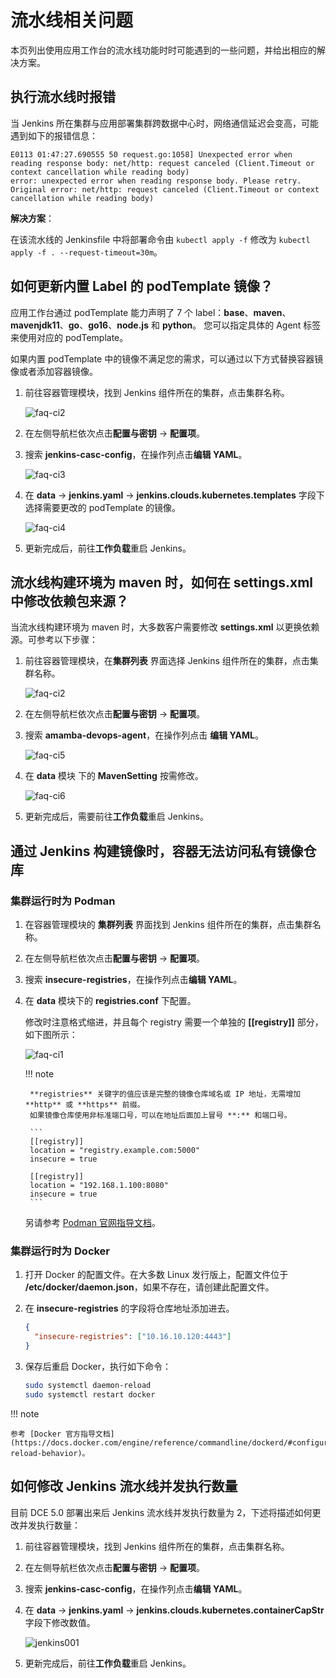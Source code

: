 # 流水线相关问题

本页列出使用应用工作台的流水线功能时时可能遇到的一些问题，并给出相应的解决方案。

## 执行流水线时报错

当 Jenkins 所在集群与应用部署集群跨数据中心时，网络通信延迟会变高，可能遇到如下的报错信息：

```console
E0113 01:47:27.690555 50 request.go:1058] Unexpected error when reading response body: net/http: request canceled (Client.Timeout or context cancellation while reading body)
error: unexpected error when reading response body. Please retry. Original error: net/http: request canceled (Client.Timeout or context cancellation while reading body)
```

**解决方案**：

在该流水线的 Jenkinsfile 中将部署命令由 `kubectl apply -f` 修改为 `kubectl apply -f . --request-timeout=30m`。

## 如何更新内置 Label 的 podTemplate 镜像？

应用工作台通过 podTemplate 能力声明了 7 个 label：**base**、**maven**、**mavenjdk11**、**go**、**go16**、**node.js** 和 **python**。
您可以指定具体的 Agent 标签来使用对应的 podTemplate。

如果内置 podTemplate 中的镜像不满足您的需求，可以通过以下方式替换容器镜像或者添加容器镜像。

1. 前往容器管理模块，找到 Jenkins 组件所在的集群，点击集群名称。

    ![faq-ci2](https://docs.daocloud.io/daocloud-docs-images/docs/zh/docs/amamba/images/faq-ci2.png)

2. 在左侧导航栏依次点击**配置与密钥** -> **配置项**。

3. 搜索 **jenkins-casc-config**，在操作列点击**编辑 YAML**。

    ![faq-ci3](https://docs.daocloud.io/daocloud-docs-images/docs/zh/docs/amamba/images/faq-ci3.png)

4. 在 **data** -> **jenkins.yaml** -> **jenkins.clouds.kubernetes.templates** 字段下选择需要更改的 podTemplate 的镜像。

    ![faq-ci4](https://docs.daocloud.io/daocloud-docs-images/docs/zh/docs/amamba/images/faq-ci4.png)

5. 更新完成后，前往**工作负载**重启 Jenkins。

## 流水线构建环境为 maven 时，如何在 settings.xml 中修改依赖包来源？

当流水线构建环境为 maven 时，大多数客户需要修改 **settings.xml** 以更换依赖源。可参考以下步骤：

1. 前往容器管理模块，在**集群列表** 界面选择 Jenkins 组件所在的集群，点击集群名称。

    ![faq-ci2](https://docs.daocloud.io/daocloud-docs-images/docs/zh/docs/amamba/images/faq-ci2.png)

2. 在左侧导航栏依次点击**配置与密钥** -> **配置项**。

3. 搜索 **amamba-devops-agent**，在操作列点击 **编辑 YAML**。

    ![faq-ci5](https://docs.daocloud.io/daocloud-docs-images/docs/zh/docs/amamba/images/faq-ci5.png)

4. 在 **data** 模块 下的 **MavenSetting** 按需修改。

    ![faq-ci6](https://docs.daocloud.io/daocloud-docs-images/docs/zh/docs/amamba/images/faq-ci6.png)

5. 更新完成后，需要前往**工作负载**重启 Jenkins。

## 通过 Jenkins 构建镜像时，容器无法访问私有镜像仓库

### 集群运行时为 Podman

1. 在容器管理模块的 **集群列表** 界面找到 Jenkins 组件所在的集群，点击集群名称。

2. 在左侧导航栏依次点击**配置与密钥** -> **配置项**。

3. 搜索 **insecure-registries**，在操作列点击**编辑 YAML**。

4. 在 **data** 模块下的 **registries.conf** 下配置。

    修改时注意格式缩进，并且每个 registry 需要一个单独的 **[[registry]]** 部分，如下图所示：

    ![faq-ci1](https://docs.daocloud.io/daocloud-docs-images/docs/zh/docs/amamba/images/faq-ci1.png)

    !!! note

        **registries** 关键字的值应该是完整的镜像仓库域名或 IP 地址，无需增加 **http** 或 **https** 前缀。
        如果镜像仓库使用非标准端口号，可以在地址后面加上冒号 **:** 和端口号。

        ```
        [[registry]]
        location = "registry.example.com:5000"
        insecure = true

        [[registry]]
        location = "192.168.1.100:8080"
        insecure = true
        ```

    另请参考 [Podman 官网指导文档](https://podman-desktop.io/docs/containers/registries/insecure-registry)。

### 集群运行时为 Docker

1. 打开 Docker 的配置文件。在大多数 Linux 发行版上，配置文件位于 **/etc/docker/daemon.json**，如果不存在，请创建此配置文件。

2. 在 **insecure-registries** 的字段将仓库地址添加进去。

    ```json
    {
      "insecure-registries": ["10.16.10.120:4443"]
    }
    ```

3. 保存后重启 Docker，执行如下命令：

    ```bash
    sudo systemctl daemon-reload
    sudo systemctl restart docker
    ```

!!! note

    参考 [Docker 官方指导文档](https://docs.docker.com/engine/reference/commandline/dockerd/#configuration-reload-behavior)。

## 如何修改 Jenkins 流水线并发执行数量

目前 DCE 5.0 部署出来后 Jenkins 流水线并发执行数量为 2，下述将描述如何更改并发执行数量：

1. 前往容器管理模块，找到 Jenkins 组件所在的集群，点击集群名称。

2. 在左侧导航栏依次点击**配置与密钥** -> **配置项**。

3. 搜索 **jenkins-casc-config**，在操作列点击**编辑 YAML**。

4. 在 **data** -> **jenkins.yaml** -> **jenkins.clouds.kubernetes.containerCapStr** 字段下修改数值。

    ![jenkins001](https://docs.daocloud.io/daocloud-docs-images/docs/zh/docs/amamba/images/jenkinsadd.png)

5. 更新完成后，前往**工作负载**重启 Jenkins。

